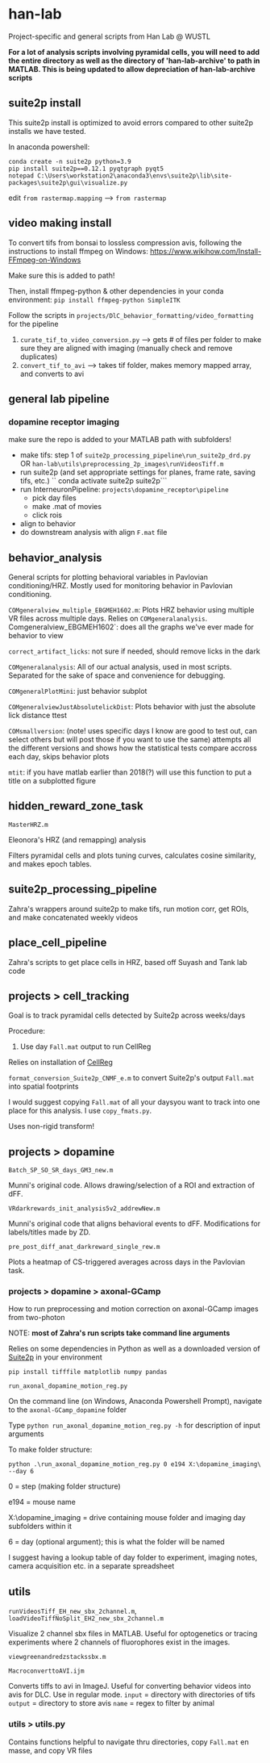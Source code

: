 # han-lab

Project-specific and general scripts from Han Lab @ WUSTL

**For a lot of analysis scripts involving pyramidal cells, you will need to add the entire directory as well as the directory of 'han-lab-archive' to path in MATLAB. This is being updated to allow depreciation of han-lab-archive scripts**

## suite2p install
This suite2p install is optimized to avoid errors compared to other suite2p installs we have tested.

In anaconda powershell:
```
conda create -n suite2p python=3.9
pip install suite2p==0.12.1 pyqtgraph pyqt5
notepad C:\Users\workstation2\anaconda3\envs\suite2p\lib\site-packages\suite2p\gui\visualize.py
```
edit `from rastermap.mapping` --> `from rastermap`

## video making install

To convert tifs from bonsai to lossless compression avis, following the instructions to install ffmpeg on Windows:
https://www.wikihow.com/Install-FFmpeg-on-Windows

Make sure this is added to path!

Then, install ffmpeg-python & other dependencies in your conda environment: `pip install ffmpeg-python SimpleITK`

Follow the scripts in `projects/DlC_behavior_formatting/video_formatting` for the pipeline
1. `curate_tif_to_video_conversion.py` --> gets # of files per folder to make sure they are aligned with imaging (manually check and remove duplicates)
2. `convert_tif_to_avi` --> takes tif folder, makes memory mapped array, and converts to avi

## general lab pipeline 

### dopamine receptor imaging
make sure the repo is added to your MATLAB path with subfolders!

- make tifs: step 1 of `suite2p_processing_pipeline\run_suite2p_drd.py` OR `han-lab\utils\preprocessing_2p_images\runVideosTiff.m`
- run suite2p (and set appropriate settings for planes, frame rate, saving tifs, etc.)
`` conda activate suite2p
suite2p```
- run InterneuronPipeline: `projects\dopamine_receptor\pipeline`
  - pick day files
  - make .mat of movies
  - click rois
- align to behavior
- do downstream analysis with align `F.mat` file

## behavior_analysis

General scripts for plotting behavioral variables in Pavlovian conditioning/HRZ. Mostly used for monitoring behavior in Pavlovian conditioning.

`COMgeneralview_multiple_EBGMEH1602.m`: Plots HRZ behavior using multiple VR files across multiple days. Relies on `COMgeneralanalysis`.
` 
`Comgeneralview_EBGMEH1602`: does all the graphs we've ever made for behavior to view
  
`correct_artifact_licks`: not sure if needed, should remove licks in the dark
 
`COMgeneralanalysis`: All of our actual analysis, used in most scripts. Separated for the sake of space and convenience for debugging.
 
`COMgeneralPlotMini`: just behavior subplot
 
`COMgeneralviewJustAbsolutelickDist`: Plots behavior with just the absolute lick distance ttest
 
`COMsmallversion`: (note! uses specific days I know are good to test out, can select others but will post those if you want to use the same) attempts all the different versions and shows how the statistical tests compare accross each day, skips behavior plots
 
`mtit`: if you have matlab earlier than 2018(?) will use this function to put a title on a subplotted figure

## hidden_reward_zone_task

`MasterHRZ.m`

Eleonora's HRZ (and remapping) analysis

Filters pyramidal cells and plots tuning curves, calculates cosine similarity, and makes epoch tables.

## suite2p_processing_pipeline

Zahra's wrappers around suite2p to make tifs, run motion corr, get ROIs, and make concatenated weekly videos

## place_cell_pipeline

Zahra's scripts to get place cells in HRZ, based off Suyash and Tank lab code 

## projects > cell_tracking

Goal is to track pyramidal cells detected by Suite2p across weeks/days

Procedure:
1. Use day `Fall.mat` output to run CellReg

Relies on installation of [CellReg](https://github.com/zivlab/CellReg)

`format_conversion_Suite2p_CNMF_e.m` to convert Suite2p's output `Fall.mat` into spatial footprints

I would suggest copying `Fall.mat` of all your daysyou want to track into one place for this analysis. I use `copy_fmats.py`.

Uses non-rigid transform!

## projects > dopamine

`Batch_SP_SO_SR_days_GM3_new.m`

Munni's original code. Allows drawing/selection of a ROI and extraction of dFF.

`VRdarkrewards_init_analysis5v2_addrewNew.m`

Munni's original code that aligns behavioral events to dFF. Modifications for labels/titles made by ZD.

`pre_post_diff_anat_darkreward_single_rew.m`

Plots a heatmap of CS-triggered averages across days in the Pavlovian task.

### projects > dopamine > axonal-GCamp

How to run preprocessing and motion correction on axonal-GCamp images from two-photon

NOTE: **most of Zahra's run scripts take command line arguments**

Relies on some dependencies in Python as well as a downloaded version of [Suite2p](https://github.com/MouseLand/suite2p) in your environment
```
pip install tifffile matplotlib numpy pandas
```

`run_axonal_dopamine_motion_reg.py`

On the command line (on Windows, Anaconda Powershell Prompt), navigate to the `axonal-GCamp_dopamine` folder

Type `python run_axonal_dopamine_motion_reg.py -h` for description of input arguments

To make folder structure:
```
python .\run_axonal_dopamine_motion_reg.py 0 e194 X:\dopamine_imaging\ --day 6
```

0 = step (making folder structure)

e194 = mouse name

X:\dopamine_imaging = drive containing mouse folder and imaging day subfolders within it

6 = day (optional argument); this is what the folder will be named

I suggest having a lookup table of day folder to experiment, imaging notes, camera acquisition etc. in a separate spreadsheet

## utils

`runVideosTiff_EH_new_sbx_2channel.m`, `loadVideoTiffNoSplit_EH2_new_sbx_2channel.m`

Visualize 2 channel sbx files in MATLAB. Useful for optogenetics or tracing experiments where 2 channels of fluorophores exist in the images.

`viewgreenandredzstackssbx.m`

`MacroconverttoAVI.ijm`

Converts tiffs to avi in ImageJ. Useful for converting behavior videos into avis for DLC. Use in regular mode.
`input` = directory with directories of tifs 
`output` = directory to store avis
`name` = regex to filter by animal

### utils > utils.py

Contains functions helpful to navigate thru directories, copy `Fall.mat` en masse, and copy VR files
